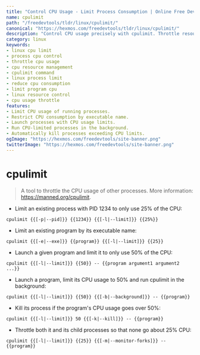 ```yaml
---
title: "Control CPU Usage - Limit Process Consumption | Online Free DevTools by Hexmos"
name: cpulimit
path: "/freedevtools/tldr/linux/cpulimit/"
canonical: "https://hexmos.com/freedevtools/tldr/linux/cpulimit/"
description: "Control CPU usage precisely with cpulimit. Throttle resource consumption & prevent process hogging with this command line tool. Free online tool, no registration required."
category: linux
keywords:
- linux cpu limit
- process cpu control
- throttle cpu usage
- cpu resource management
- cpulimit command
- linux process limit
- reduce cpu consumption
- limit program cpu
- linux resource control
- cpu usage throttle
features:
- Limit CPU usage of running processes.
- Restrict CPU consumption by executable name.
- Launch processes with CPU usage limits.
- Run CPU-limited processes in the background.
- Automatically kill processes exceeding CPU limits.
ogImage: "https://hexmos.com/freedevtools/site-banner.png"
twitterImage: "https://hexmos.com/freedevtools/site-banner.png"
---
```


# cpulimit

> A tool to throttle the CPU usage of other processes.
> More information: <https://manned.org/cpulimit>.

- Limit an existing process with PID 1234 to only use 25% of the CPU:

`cpulimit {{[-p|--pid]}} {{1234}} {{[-l|--limit]}} {{25%}}`

- Limit an existing program by its executable name:

`cpulimit {{[-e|--exe]}} {{program}} {{[-l|--limit]}} {{25}}`

- Launch a given program and limit it to only use 50% of the CPU:

`cpulimit {{[-l|--limit]}} {{50}} -- {{program argument1 argument2 ...}}`

- Launch a program, limit its CPU usage to 50% and run cpulimit in the background:

`cpulimit {{[-l|--limit]}} {{50}} {{[-b|--background]}} -- {{program}}`

- Kill its process if the program's CPU usage goes over 50%:

`cpulimit {{[-l|--limit]}} 50 {{[-k|--kill]}} -- {{program}}`

- Throttle both it and its child processes so that none go about 25% CPU:

`cpulimit {{[-l|--limit]}} {{25}} {{[-m|--monitor-forks]}} -- {{program}}`
